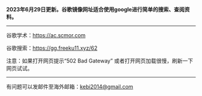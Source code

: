 **2023年6月29日更新。谷歌镜像网址适合使用google进行简单的搜索、查阅资料。** 

***


谷歌学术：https://ac.scmor.com

谷歌搜索：https://gg.freeku11.xyz/62

注意：如果打开网页提示“502 Bad Gateway” 或者打开网页加载很慢，刷新一下网页试试。

***

有问题可以发邮件至海外邮箱：kebi2014@gmail.com